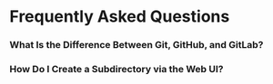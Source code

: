 # Frequently Asked Questions

### What Is the Difference Between Git, GitHub, and GitLab?


### How Do I Create a Subdirectory via the Web UI?


